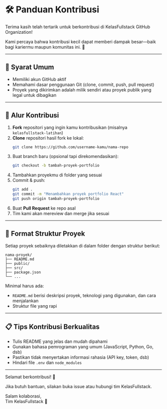 # 🛠 Panduan Kontribusi

Terima kasih telah tertarik untuk berkontribusi di KelasFullstack GitHub Organization!

Kami percaya bahwa kontribusi kecil dapat memberi dampak besar—baik bagi kariermu maupun komunitas ini. 💪

---

## 🧾 Syarat Umum

- Memiliki akun GitHub aktif
- Memahami dasar penggunaan Git (clone, commit, push, pull request)
- Proyek yang dikirimkan adalah milik sendiri atau proyek publik yang legal untuk dibagikan

---

## 🔁 Alur Kontribusi

1. **Fork** repositori yang ingin kamu kontribusikan (misalnya `kelasfullstack-latihan`)
2. **Clone** repositori hasil fork ke lokal:
   ```bash
   git clone https://github.com/username-kamu/nama-repo
   ```
3. Buat branch baru (opsional tapi direkomendasikan):
   ```bash
   git checkout -b tambah-proyek-portfolio
   ```
4. Tambahkan proyekmu di folder yang sesuai
5. Commit & push:
   ```bash
   git add .
   git commit -m "Menambahkan proyek portfolio React"
   git push origin tambah-proyek-portfolio
   ```
6. Buat **Pull Request** ke repo asal
7. Tim kami akan mereview dan merge jika sesuai

---

## 🧩 Format Struktur Proyek

Setiap proyek sebaiknya diletakkan di dalam folder dengan struktur berikut:

```
nama-proyek/
├── README.md
├── public/
├── src/
├── package.json
└── ...
```

Minimal harus ada:
- `README.md` berisi deskripsi proyek, teknologi yang digunakan, dan cara menjalankan
- Struktur file yang rapi

---

## 📋 Tips Kontribusi Berkualitas

- Tulis README yang jelas dan mudah dipahami
- Gunakan bahasa pemrograman yang umum (JavaScript, Python, Go, dsb)
- Pastikan tidak menyertakan informasi rahasia (API key, token, dsb)
- Hindari file `.env` dan `node_modules`

---

Selamat berkontribusi! 🎉

Jika butuh bantuan, silakan buka issue atau hubungi tim KelasFullstack.

Salam kolaborasi,  
Tim KelasFullstack 🚀
